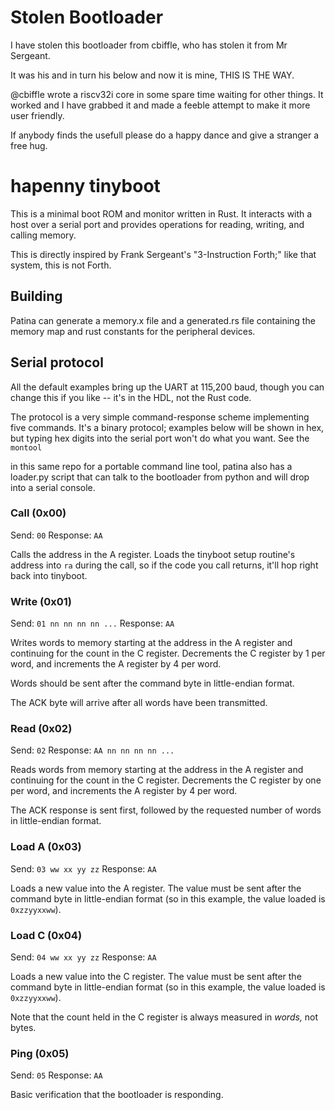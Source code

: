 # Stolen Bootloader

I have stolen this bootloader from cbiffle, who has stolen it from Mr Sergeant.

It was his and in turn his below and now it is mine, THIS IS THE WAY.

@cbiffle wrote a riscv32i core in some spare time waiting for other things.
It worked and I have grabbed it and made a feeble attempt to make it more user friendly.

If anybody finds the usefull please do a happy dance and give a stranger a free hug.

# hapenny tinyboot

This is a minimal boot ROM and monitor written in Rust. It interacts with a host
over a serial port and provides operations for reading, writing, and calling
memory.

This is directly inspired by Frank Sergeant's "3-Instruction Forth;" like that
system, this is not Forth.

## Building

Patina can generate a memory.x file and a generated.rs file containing the memory map and rust constants for the peripheral devices. 

## Serial protocol

All the default examples bring up the UART at 115,200 baud, though you can
change this if you like -- it's in the HDL, not the Rust code.

The protocol is a very simple command-response scheme implementing five
commands. It's a binary protocol; examples below will be shown in hex, but
typing hex digits into the serial port won't do what you want. See the `montool`

in this same repo for a portable command line tool, patina also has a loader.py script that can talk to the bootloader from python and will drop into a serial console.

### Call (0x00)

Send: `00`
Response: `AA`

Calls the address in the A register. Loads the tinyboot setup routine's address
into `ra` during the call, so if the code you call returns, it'll hop right back
into tinyboot.

### Write (0x01)

Send: `01 nn nn nn nn ...`
Response: `AA`

Writes words to memory starting at the address in the A register and continuing
for the count in the C register. Decrements the C register by 1 per word, and
increments the A register by 4 per word.

Words should be sent after the command byte in little-endian format.

The ACK byte will arrive after all words have been transmitted.

### Read (0x02)

Send: `02`
Response: `AA nn nn nn nn ...`

Reads words from memory starting at the address in the A register and continuing
for the count in the C register. Decrements the C register by one per word, and
increments the A register by 4 per word.

The ACK response is sent first, followed by the requested number of words in
little-endian format.

### Load A (0x03)

Send: `03 ww xx yy zz`
Response: `AA`

Loads a new value into the A register. The value must be sent after the command
byte in little-endian format (so in this example, the value loaded is
`0xzzyyxxww`).

### Load C (0x04)

Send: `04 ww xx yy zz`
Response: `AA`

Loads a new value into the C register. The value must be sent after the command
byte in little-endian format (so in this example, the value loaded is
`0xzzyyxxww`).

Note that the count held in the C register is always measured in _words,_ not
bytes.

### Ping (0x05)

Send: `05`
Response: `AA`

Basic verification that the bootloader is responding.